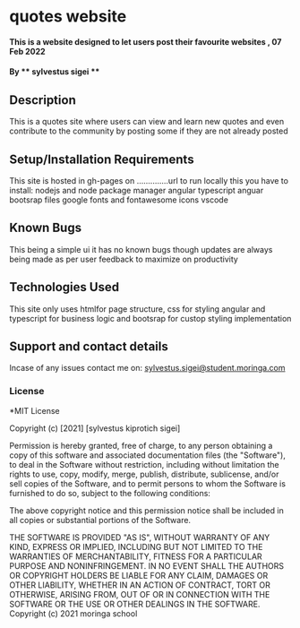
# quotes website
#### This is a website designed to let users post their favourite websites , 07 Feb 2022
#### By ** sylvestus sigei **
## Description
This is a quotes site where users can view and learn new quotes and even contribute to the community by posting some if they are not already posted
## Setup/Installation Requirements
This site is hosted in gh-pages on ..............url
to run locally this you have to install:
nodejs and node package manager
angular
typescript
anguar bootsrap files
google fonts and fontawesome icons
vscode 

## Known Bugs
This being a simple ui it has no known bugs though updates are always being made as per user feedback to maximize on productivity
## Technologies Used
This site only uses htmlfor page structure, css for styling angular and typescript for business logic and bootsrap for custop styling implementation 
## Support and contact details
Incase of any issues contact me on:
sylvestus.sigei@student.moringa.com
### License
*MIT License

Copyright (c) [2021] [sylvestus kiprotich sigei]

Permission is hereby granted, free of charge, to any person obtaining a copy
of this software and associated documentation files (the "Software"), to deal
in the Software without restriction, including without limitation the rights
to use, copy, modify, merge, publish, distribute, sublicense, and/or sell
copies of the Software, and to permit persons to whom the Software is
furnished to do so, subject to the following conditions:

The above copyright notice and this permission notice shall be included in all
copies or substantial portions of the Software.

THE SOFTWARE IS PROVIDED "AS IS", WITHOUT WARRANTY OF ANY KIND, EXPRESS OR
IMPLIED, INCLUDING BUT NOT LIMITED TO THE WARRANTIES OF MERCHANTABILITY,
FITNESS FOR A PARTICULAR PURPOSE AND NONINFRINGEMENT. IN NO EVENT SHALL THE
AUTHORS OR COPYRIGHT HOLDERS BE LIABLE FOR ANY CLAIM, DAMAGES OR OTHER
LIABILITY, WHETHER IN AN ACTION OF CONTRACT, TORT OR OTHERWISE, ARISING FROM,
OUT OF OR IN CONNECTION WITH THE SOFTWARE OR THE USE OR OTHER DEALINGS IN THE
SOFTWARE.
Copyright (c) 2021 moringa school
  